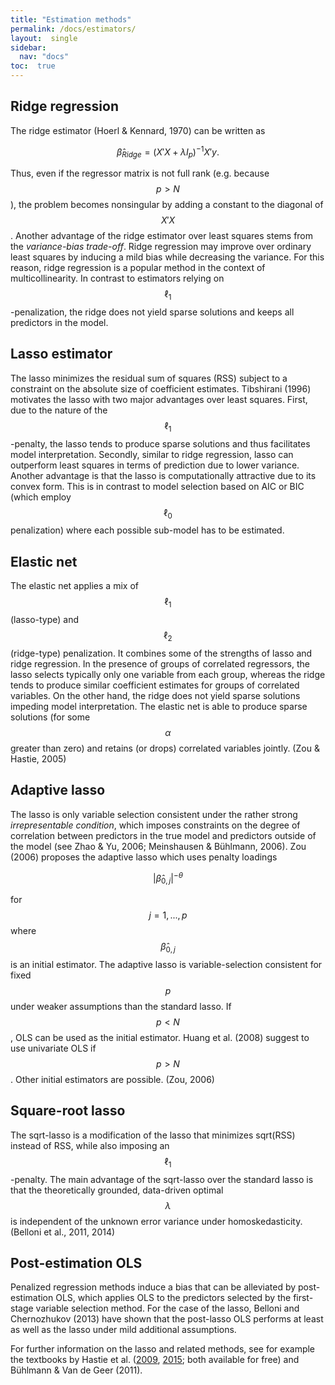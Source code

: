 ```yaml
---
title: "Estimation methods"
permalink: /docs/estimators/
layout:  single
sidebar:
  nav: "docs"
toc:  true
---
```


<script type="text/javascript" async
  src="https://cdn.mathjax.org/mathjax/latest/MathJax.js?config=TeX-MML-AM_CHTML">
</script>

## Ridge regression

The ridge estimator (Hoerl & Kennard, 1970) can be written as

$$\hat{\beta}_{Ridge} = (X'X+\lambda I_p)^{-1}X'y.$$

Thus, even if the regressor matrix is not full rank (e.g. because $$p>N$$), the problem becomes
nonsingular by adding a constant to the diagonal of $$X'X$$.  Another advantage of the
ridge estimator over least squares stems from the *variance-bias trade-off*.  Ridge
regression may improve over ordinary least squares by inducing a mild bias while
decreasing the variance.  For this reason, ridge regression is a popular method in
the context of multicollinearity.  In contrast to estimators relying on
$$\ell_1$$-penalization, the ridge does not yield sparse solutions and keeps all predictors
in the model.

## Lasso estimator 

The lasso minimizes the residual sum of squares (RSS) subject to a constraint on the
absolute size of coefficient estimates.  Tibshirani (1996) motivates the lasso with
two major advantages over least squares.  First, due to the nature of the $$\ell_1$$-penalty,
the lasso tends to produce sparse solutions and thus facilitates model
interpretation.  Secondly, similar to ridge regression, lasso can outperform least
squares in terms of prediction due to lower variance.  Another advantage is that the
lasso is computationally attractive due to its convex form.  This is in contrast to
model selection based on AIC or BIC (which employ $$\ell_0$$ penalization) where each
possible sub-model has to be estimated.

## Elastic net 

The elastic net applies a mix of $$\ell_1$$ (lasso-type) and $$\ell_2$$ (ridge-type) penalization.
It combines some of the strengths of lasso and ridge regression.  In the presence of
groups of correlated regressors, the lasso selects typically only one variable from
each group, whereas the ridge tends to produce similar coefficient estimates for
groups of correlated variables.  On the other hand, the ridge does not yield sparse
solutions impeding model interpretation.  The elastic net is able to produce sparse
solutions (for some $$\alpha$$ greater than zero) and retains (or drops) correlated
variables jointly. (Zou & Hastie, 2005)

## Adaptive lasso 

The lasso is only variable selection consistent under the rather strong
*irrepresentable condition*, which imposes constraints on the degree of correlation
between predictors in the true model and predictors outside of the model (see Zhao &
Yu, 2006; Meinshausen & Bühlmann, 2006).  Zou (2006) proposes the adaptive lasso
which uses penalty loadings

$$|\hat\beta_{0,j}|^{-\theta}$$

for $$j=1,...,p$$ where $$\hat\beta_{0,j}$$ is an initial estimator.  The adaptive lasso is variable-selection consistent for fixed $$p$$ under
weaker assumptions than the standard lasso.  If $$p<N$$, OLS can be used as the initial
estimator.  Huang et al. (2008) suggest to use univariate OLS if $$p>N$$.  Other initial
estimators are possible. (Zou, 2006)

## Square-root lasso 

The sqrt-lasso is a modification of the lasso that minimizes sqrt(RSS) instead of
RSS, while also imposing an $$\ell_1$$-penalty.  The main advantage of the sqrt-lasso over
the standard lasso is that the theoretically grounded, data-driven optimal $$\lambda$$ is
independent of the unknown error variance under homoskedasticity.  (Belloni et al., 2011, 2014)

## Post-estimation OLS

Penalized regression methods induce a bias that can be alleviated by post-estimation
OLS, which applies OLS to the predictors selected by the first-stage variable
selection method.  For the case of the lasso, Belloni and Chernozhukov (2013) have
shown that the post-lasso OLS performs at least as well as the lasso under mild
additional assumptions.

For further information on the lasso and related methods, see for example the
textbooks by Hastie et al. ([2009](https://web.stanford.edu/~hastie/ElemStatLearn/), [2015](http://www-bcf.usc.edu/~gareth/ISL/); both available for free) and Bühlmann & Van
de Geer (2011).

